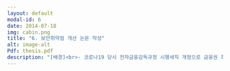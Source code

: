 ```yaml
---
layout: default
modal-id: 6
date: 2014-07-18
img: cabin.png
title: "6. 보안취약점 개선 논문 작성"
alt: image-alt
Pdf: thesis.pdf
description: "[배경]<br>- 코로나19 당시 전자금융감독규정 시행세칙 개정으로 금융권 최초로 내부시스템 연계 VDI기반 재택시스템 오픈<br> - 관련 레퍼런스 없이 긴급하게 도입하다 보니 각종 성능 및 보안 이슈 발생<br>- 금융보안원 재택근무 보안 안내서가 발간 되었으나, 타 기관 보안사고 사례 꾸준히 발생<br><br><br>[해결]<br>- 이에 규정, 각종 지침 및 실제 시스템의 현황을 파악하여 보안 취약점 개선에 대한 연구 논문 작성<br>- 사용자 PC에서 VPN 접속 시 외부 인터넷을 차단해야만 하는데, 사용자 PC에서 VM을 띄워놓고 VM 내에서 다시 VPN을 접속하는 경우 물리 PC의 외부 인터넷이 차단 불가함. 따라서 가상머신 탐지 절차가 추가된 인증모델 등 제안"
---
```

